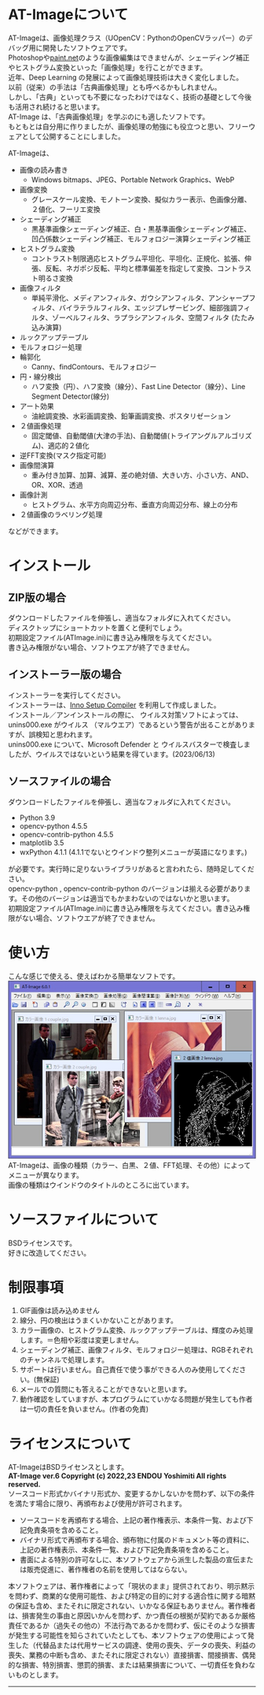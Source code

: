 # AT-Imageについて
AT-Imageは、画像処理クラス（UOpenCV：PythonのOpenCVラッパー）のデバッグ用に開発したソフトウェアです。<br>
Photoshopや[paint.net](https://www.getpaint.net/)のような画像編集はできませんが、シェーディング補正やヒストグラム変換といった「画像処理」を行ことができます。<br>
近年、Deep Learning の発展によって画像処理技術は大きく変化しました。<br>
以前（従来）の手法は「古典画像処理」とも呼べるかもしれません。<br>
しかし、「古典」といっても不要になったわけではなく、技術の基礎として今後も活用され続けると思います。<br>
AT-Image は、「古典画像処理」を学ぶのにも適したソフトです。<br>
もともとは自分用に作りましたが、画像処理の勉強にも役立つと思い、フリーウェアとして公開することにしました。<br>

AT-Imageは、

* 画像の読み書き
	* Windows bitmaps、JPEG、Portable Network Graphics、WebP
* 画像変換
	* グレースケール変換、モノトーン変換、擬似カラー表示、色画像分離、２値化、フーリエ変換
* シェーディング補正</dt>
	* 黒基準画像シェーディング補正、白・黒基準画像シェーディング補正、凹凸係数シェーディング補正、モルフォロジー演算シェーディング補正
* ヒストグラム変換</dt>
	* コントラスト制限適応ヒストグラム平坦化、平坦化、正規化、拡張、伸張、反転、ネガポジ反転、平均と標準偏差を指定して変換、コントラスト明るさ変換
* 画像フィルタ</dt>
	* 単純平滑化、メディアンフィルタ、ガウシアンフィルタ、アンシャープフィルタ、バイラテラルフィルタ、エッジプレザービング、細部強調フィルタ、ゾーベルフィルタ、ラプラシアンフィルタ、空間フィルタ (たたみ込み演算)
* ルックアップテーブル</dt>
* モルフォロジー処理</dt>
* 輪郭化</dt>
	* Canny、findContours、モルフォロジー
* 円・線分検出</dt>
	* ハフ変換（円）、ハフ変換（線分）、Fast Line Detector（線分）、Line Segment Detector(線分)
* アート効果</dt>
	* 油絵調変換、水彩画調変換、鉛筆画調変換、ポスタリゼーション
* ２値画像処理</dt>
	* 固定閾値、自動閾値(大津の手法)、自動閾値(トライアングルアルゴリズム)、適応的２値化
* 逆FFT変換(マスク指定可能)</dt>
* 画像間演算</dt>
	* 重み付き加算、加算、減算、差の絶対値、大きい方、小さい方、AND、OR、XOR、透過
* 画像計測</dt>
	* ヒストグラム、水平方向周辺分布、垂直方向周辺分布、線上の分布
* ２値画像のラベリング処理</dt>

などができます。

# インストール

## ZIP版の場合
ダウンロードしたファイルを伸張し、適当なフォルダに入れてください。<br>
ディスクトップにショートカットを置くと便利でしょう。<br>
初期設定ファイル(ATImage.ini)に書き込み権限を与えてください。<br>
書き込み権限がない場合、ソフトウエアが終了できません。 <br>

## インストーラー版の場合
インストーラーを実行してください。 <br>
インストーラーは、[Inno Setup Compiler](https://jrsoftware.org/isdl.php) を利用して作成しました。 <br>
インストール／アンインストールの際に、 ウイルス対策ソフトによっては、unins000.exe がウイルス （マルウエア）であるという警告が出ることがありますが、誤検知と思われます。<br>
unins000.exe について、Microsoft Defender と ウイルスバスターで検査しましたが、ウイルスではないという結果を得ています。(2023/06/13)

## ソースファイルの場合
ダウンロードしたファイルを伸張し、適当なフォルダに入れてください。
- Python 3.9
- opencv-python 4.5.5
- opencv-contrib-python 4.5.5
- matplotlib 3.5
- wxPython 4.1.1 (4.1.1でないとウインドウ整列メニューが英語になります。)

が必要です。実行時に足りないライブラリがあると言われたら、随時足してください。<br>
opencv-python , opencv-contrib-python のバージョンは揃える必要があります。その他のバージョンは適当でもかまわないのではないかと思います。<br>
初期設定ファイル(ATImage.ini)に書き込み権限を与えてください。書き込み権限がない場合、ソフトウエアが終了できません。<br>


# 使い方
こんな感じで使える、使えばわかる簡単なソフトです。<br>
![AT-Image](readme/fig1.jpg)<br>
AT-Imageは、画像の種類（カラー、白黒、２値、FFT処理、その他）によって メニューが異なります。<br>
画像の種類はウインドウのタイトルのところに出ています。

# ソースファイルについて
BSDライセンスです。<br>
好きに改造してください。<br>


# 制限事項
1.    GIF画像は読み込めません
1.    線分、円の検出はうまくいかないことがあります。
1.    カラー画像の、ヒストグラム変換、ルックアップテーブルは、輝度のみ処理します。＝色相や彩度は変更しません。
1.    シェーディング補正、画像フィルタ、モルフォロジー処理は、RGBそれぞれのチャンネルで処理します。
1.    サポートは行いません。自己責任で使う事ができる人のみ使用してください。(無保証)
1.    メールでの質問にも答えることができないと思います。
1.    動作確認をしていますが、本プログラムにていかなる問題が発生しても作者は一切の責任を負いません。(作者の免責)

# ライセンスについて
AT-ImageはBSDライセンスとします。 <br>
**AT-Image ver.6  Copyright (c) 2022,23 ENDOU Yoshimiti All rights reserved.**<br>
ソースコード形式かバイナリ形式か、変更するかしないかを問わず、以下の条件を満たす場合に限り、再頒布および使用が許可されます。<br>
* ソースコードを再頒布する場合、上記の著作権表示、本条件一覧、および下記免責条項を含めること。<br>
* バイナリ形式で再頒布する場合、頒布物に付属のドキュメント等の資料に、上記の著作権表示、本条件一覧、および下記免責条項を含めること。<br>
* 書面による特別の許可なしに、本ソフトウェアから派生した製品の宣伝または販売促進に、著作権者の名前を使用してはならない。<br>

本ソフトウェアは、著作権者によって「現状のまま」提供されており、明示黙示を問わず、商業的な使用可能性、および特定の目的に対する適合性に関する暗黙の保証も含め、またそれに限定されない、いかなる保証もありません。著作権者は、損害発生の事由と原因いかんを問わず、かつ責任の根拠が契約であるか厳格責任であるか（過失その他の）不法行為であるかを問わず、仮にそのような損害が発生する可能性を知らされていたとしても、本ソフトウェアの使用によって発生した（代替品または代用サービスの調達、使用の喪失、データの喪失、利益の喪失、業務の中断も含め、またそれに限定されない）直接損害、間接損害、偶発的な損害、特別損害、懲罰的損害、または結果損害について、一切責任を負わないものとします。<br>
***
